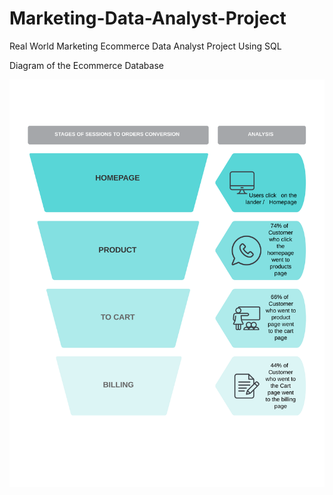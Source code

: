 # Marketing-Data-Analyst-Project
Real World Marketing Ecommerce Data Analyst Project Using SQL

Diagram of the Ecommerce Database

![Conversion Funnel Analysis](Sales_funnel.png)
